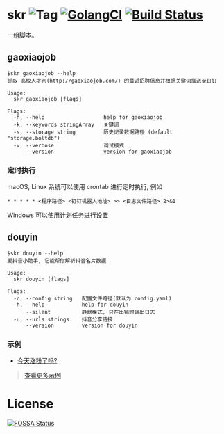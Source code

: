 # skr ![Tag](https://img.shields.io/github/tag/elonzh/skr.svg?style=flat-square) [![GolangCI](https://golangci.com/badges/github.com/elonzh/skr.svg)]() [![Build Status](https://img.shields.io/travis/elonzh/skr.svg?style=flat-square)](https://travis-ci.org/elonzh/skr)

一组脚本。


## gaoxiaojob

```text
$skr gaoxiaojob --help
抓取 高校人才网(http://gaoxiaojob.com/) 的最近招聘信息并根据关键词推送至钉钉

Usage:
  skr gaoxiaojob [flags]

Flags:
  -h, --help                   help for gaoxiaojob
  -k, --keywords stringArray   关键词
  -s, --storage string         历史记录数据路径 (default "storage.boltdb")
  -v, --verbose                调试模式
      --version                version for gaoxiaojob
```

### 定时执行

macOS, Linux 系统可以使用 crontab 进行定时执行, 例如

```text
* * * * * <程序路径> <钉钉机器人地址> >> <日志文件路径> 2>&1
```

Windows 可以使用计划任务进行设置

## douyin

```text
$skr douyin --help
爱抖音小助手, 它能帮你解析抖音名片数据

Usage:
  skr douyin [flags]

Flags:
  -c, --config string   配置文件路径(默认为 config.yaml)
  -h, --help            help for douyin
      --silent          静默模式, 只在出错时输出日志
  -u, --urls strings    抖音分享链接
      --version         version for douyin
```

### 示例

- [今天涨粉了吗?](examples/今天涨粉了吗)

> [查看更多示例](examples)

# License

[![FOSSA Status](https://app.fossa.com/api/projects/git%2Bgithub.com%2Felonzh%2Fskr.svg?type=large)](https://app.fossa.com/projects/git%2Bgithub.com%2Felonzh%2Fskr?ref=badge_large)
